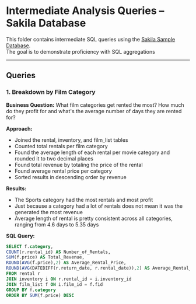 # Intermediate Analysis Queries – Sakila Database

This folder contains intermediate SQL queries using the [Sakila Sample Database](https://dev.mysql.com/doc/index-other.html).  
The goal is to demonstrate proficiency with SQL aggregations

---

## Queries

### 1. Breakdown by Film Category
**Business Question:** What film categories get rented the most? How much do they profit for and what's the average number of days they are rented for?  

**Approach:**
- Joined the rental, inventory, and film_list tables
- Counted total rentals per film category
- Found the average length of each rental per movie category and rounded it to two decimal places
- Found total revenue by totaling the price of the rental
- Found average rental price per category
- Sorted results in descending order by revenue

**Results:**

- The Sports category had the most rentals and most profit
- Just because a category had a lot of rentals does not mean it was the generated the most revenue
- Average length of rental is pretty consistent across all categories, ranging from 4.6 days to 5.35 days

**SQL Query:**
```sql
SELECT f.category, 
COUNT(r.rental_id) AS Number_of_Rentals, 
SUM(f.price) AS Total_Revenue,
ROUND(AVG(f.price),2) AS Average_Rental_Price,
ROUND(AVG(DATEDIFF(r.return_date, r.rental_date)),2) AS Average_Rental_Length
FROM rental r
JOIN inventory i ON r.rental_id = i.inventory_id
JOIN film_list f ON i.film_id = f.fid
GROUP BY f.category
ORDER BY SUM(f.price) DESC
```



